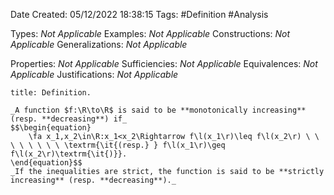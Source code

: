 <div class="topSpace"></div>

Date Created: 05/12/2022 18:38:15
Tags: #Definition #Analysis

Types: _Not Applicable_
Examples: _Not Applicable_
Constructions: _Not Applicable_
Generalizations: _Not Applicable_

Properties: _Not Applicable_
Sufficiencies: _Not Applicable_
Equivalences: _Not Applicable_
Justifications: _Not Applicable_

``` ad-Definition
title: Definition.

_A function $f:\R\to\R$ is said to be **monotonically increasing** (resp. **decreasing**) if_
$$\begin{equation}
    \fa x_1,x_2\in\R:x_1<x_2\Rightarrow f\l(x_1\r)\leq f\l(x_2\r) \ \ \ \ \ \ \ \ \textrm{\it{(resp.} } f\l(x_1\r)\geq f\l(x_2\r)\textrm{\it{)}}.
\end{equation}$$
_If the inequalities are strict, the function is said to be **strictly increasing** (resp. **decreasing**)._

```
